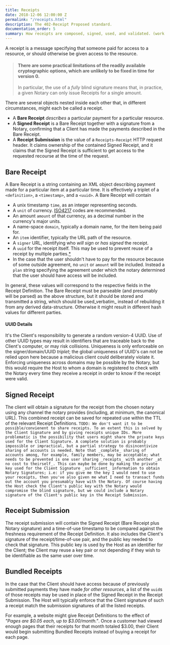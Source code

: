 ```yaml
---
title: Receipts
date: 2018-12-06 12:00:00 Z
permalink: "/receipts.html"
description: The 402-Receipt Proposed standard.
documentation_order: 5
summary: How receipts are composed, signed, used, and validated. (work in progress)
---
```


A receipt is a message specifying that someone paid for access to a resource, or should otherwise be given access to the resource.

> #### There are some practical limitations of the readily available cryptographic options, which are unlikely to be fixed in time for version 0.
> In particular, the use of a _fully_ blind signature means that, in practice, a given Notary can only issue Receipts for a single amount.

There are several objects nested inside each other that, in different circumstances, might each be called a receipt.

- A **Bare Receipt** _describes_ a particular payment for a particular resource.
- A **Signed Receipt** is a Bare Receipt together with a signature from a Notary, confirming that a Client has made the payments described in the Bare Receipt.
- A **Receipt Submission** is the value of a `Receipts-Receipt` HTTP request header. It claims ownership of the contained Signed Receipt, and it claims that the Signed Receipt is sufficient to get access to the requested recourse at the time of the request.

## Bare Receipt
A Bare Receipt is a string containing an XML object describing payment made for a particular item at a particular time.
It is effectively a triplet of a `<definition>`, a `<timestamp>`, and a `<uuid>`. 
A Bare Receipt will contain

- A unix timestamp `time`, as an integer representing seconds.
- A `unit` of currency. [ISO4217](https://en.wikipedia.org/wiki/ISO_4217) codes are recommended.
- An amount `amount` of that currency, as a decimal number in the currency's major units.
- A name-space `domain`, typically a domain name, for the item being paid for.
- An `item` identifier, typically the URL path of the resource.
- A `signer` URL, identifying who _will sign_ or _has signed_ the receipt.
- A `uuid` for the receipt itself. This may be used to prevent reuse of a receipt by multiple parties.[*](#uuid-implementation-details)
- In the case that the user shouldn't have to pay for the resource because of some outside agreement, no `unit` or `amount` will be included. Instead a `plan` string specifying the agreement under which the notary determined that the user should have access will be included.

In general, these values will correspond to the respective fields in the Receipt Definition.
The Bare Receipt must be parseable (and presumably will be parsed) as the above structure, but it should be stored and
transmitted a string, which should be used_verbatim_ instead of rebuilding it from any derived data-structure.
Otherwise it might result in different hash values for different parties.

#### UUID Details<a name="uuid-implementation-details"></a>
It's the Client's responsibility to generate a random version-4 UUID. Use of other UUID types may result in identifiers that
are traceable back to the Client's computer, or may risk collisions. Uniqueness is only enforceable on the signer/domain/UUID _triplet_;
the global uniqueness of UUID's can not be relied upon here because a malicious client could deliberately violate it.
Enforcing uniqueness across domains may be possible by the Notary, but this would require the Host to whom a domain is
registered to check with the Notary every time they receive a receipt in order to know if the receipt were valid.

## Signed Receipt
The client will obtain a signature for the receipt from the chosen notary using any channel the notary provides (including, at minimum, the canonical URL). This combined receipt can be saved for repeated use within the TTL of the relevant Receipt Definitions.
`TODO: We don't want it to be possible/convienent to share receipts. To an extent this is solved by the Client Signature and by giving receipts unique IDs. More problematic is the possibility that users might share the private keys used for the Client Signature. A complete solution is probably impossible or impractical, but a partial strategy to disincentivize sharing of accounts is needed. Note that _complete_ sharing of accounts among, for example, family members, may be acceptable; what needs to be prevented is one user sharing _receipts_ with another _at no cost to theirself_. This can maybe be done by making the private key used for the Client Signature _sufficient_ information to obtain Notary Signatures; i.e: if you give me the key I would need to use your receipts, then you've also given me what I need to transact funds out the account you presumably have with the Notary. Of course having the Host check the Client's public key with the Notary would compromise the blind signature, but we could include a Notary signature of the Client's public key in the Receipt Submission.`

## Receipt Submission
The receipt submission will contain the Signed Receipt (Bare Receipt plus Notary signature) and a time-of-use timestamp to be compared against the freshness requirement of the Receipt Definition. It also includes the Client's signature of the receipt/time-of-use pair, and the public key needed to check that signature. This public key is used by the Host as an identifier for the Client; the Client may reuse a key pair or not depending if they wish to be identifiable as the same user over time.

## Bundled Receipts
In the case that the Client should have access because of previously submitted payments they have made _for other resources_, a list of the `uuid`s of those receipts may be used in place of the Signed Receipt in the Receipt Submission. The Host will typically enforce that the Client signature of such a receipt match the submission signatures of all the listed receipts.

For example, a website might give Receipt Definitions to the effect of _"Pages are \$0.05 each, up to \$3.00/month."_. Once a customer had viewed enough pages that their receipts for that month totaled \$3.00, their Client would begin submitting Bundled Receipts instead of buying a receipt for each page.
